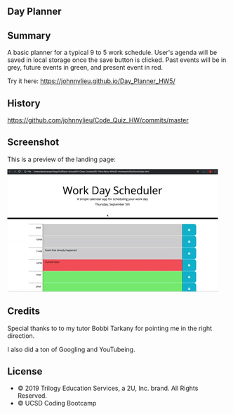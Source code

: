 ## Day Planner

## Summary

A basic planner for a typical 9 to 5 work schedule. User's agenda will be saved in local storage once the save button is clicked. Past events will be in grey, future events in green, and present event in red.

Try it here: https://johnnylieu.github.io/Day_Planner_HW5/

## History

https://github.com/johnnylieu/Code_Quiz_HW/commits/master

## Screenshot

This is a preview of the landing page:

![Day Planner](./assets/05-third-party-apis-homework-demo.gif)

## Credits
Special thanks to to my tutor Bobbi Tarkany for pointing me in the right direction.

I also did a ton of Googling and YouTubeing.

## License
 
* © 2019 Trilogy Education Services, a 2U, Inc. brand. All Rights Reserved.
* © UCSD Coding Bootcamp
